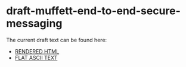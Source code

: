 # draft-muffett-end-to-end-secure-messaging

The current draft text can be found here:

* [RENDERED HTML](https://htmlpreview.github.io/?https://github.com/alecmuffett/draft-muffett-end-to-end-secure-messaging/blob/main/text/draft-muffett-end-to-end-secure-messaging.html)
* [FLAT ASCII TEXT](text/draft-muffett-end-to-end-secure-messaging.txt)
